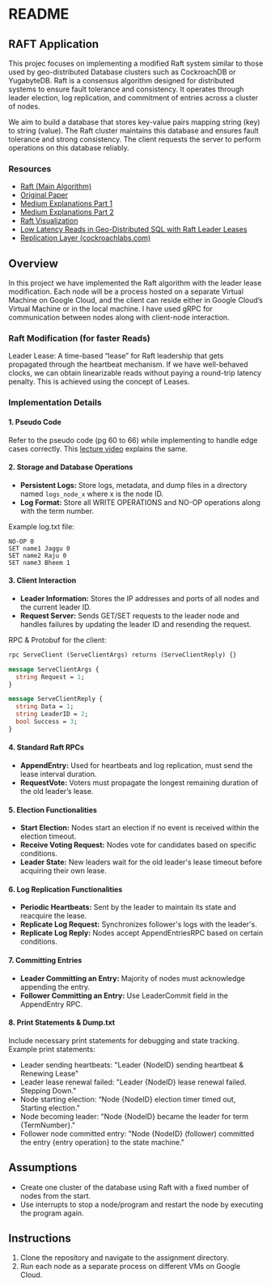 # README

## RAFT Application

This projec focuses on implementing a modified Raft system similar to those used by geo-distributed Database clusters such as CockroachDB or YugabyteDB. Raft is a consensus algorithm designed for distributed systems to ensure fault tolerance and consistency. It operates through leader election, log replication, and commitment of entries across a cluster of nodes.

We aim to build a database that stores key-value pairs mapping string (key) to string (value). The Raft cluster maintains this database and ensures fault tolerance and strong consistency. The client requests the server to perform operations on this database reliably.

### Resources
- [Raft (Main Algorithm)](https://raft.github.io/)
- [Original Paper](https://raft.github.io/raft.pdf)
- [Medium Explanations Part 1](https://medium.com/@eugene.lai/raft-consensus-algorithm-part-1-914b062da2b)
- [Medium Explanations Part 2](https://medium.com/@eugene.lai/raft-consensus-algorithm-part-2-8fbbeb7f9b6d)
- [Raft Visualization](https://raft.github.io/raftscope/index.html)
- [Low Latency Reads in Geo-Distributed SQL with Raft Leader Leases](https://www.yugabyte.com/blog/low-latency-reads-in-geo-distributed-sql-with-raft-leader-leases/)
- [Replication Layer (cockroachlabs.com)](https://www.cockroachlabs.com/docs/v21.1/architecture/replication-layer.html)

## Overview

In this project we have implemented the Raft algorithm with the leader lease modification. Each node will be a process hosted on a separate Virtual Machine on Google Cloud, and the client can reside either in Google Cloud’s Virtual Machine or in the local machine.   I have used gRPC for communication between nodes along with client-node interaction. 

### Raft Modification (for faster Reads)
Leader Lease: A time-based “lease” for Raft leadership that gets propagated through the heartbeat mechanism. If we have well-behaved clocks, we can obtain linearizable reads without paying a round-trip latency penalty. This is achieved using the concept of Leases.

### Implementation Details

#### 1. Pseudo Code
Refer to the pseudo code (pg 60 to 66) while implementing to handle edge cases correctly. This [lecture video](https://youtu.be/u-mNf9Rt7mw) explains the same.

#### 2. Storage and Database Operations
- **Persistent Logs:** Store logs, metadata, and dump files in a directory named `logs_node_x` where x is the node ID.
- **Log Format:** Store all WRITE OPERATIONS and NO-OP operations along with the term number.

Example log.txt file:
```
NO-OP 0
SET name1 Jaggu 0
SET name2 Raju 0
SET name3 Bheem 1
```

#### 3. Client Interaction
- **Leader Information:** Stores the IP addresses and ports of all nodes and the current leader ID.
- **Request Server:** Sends GET/SET requests to the leader node and handles failures by updating the leader ID and resending the request.

RPC & Protobuf for the client:
```proto
rpc ServeClient (ServeClientArgs) returns (ServeClientReply) {}

message ServeClientArgs {
  string Request = 1;
}

message ServeClientReply {
  string Data = 1;
  string LeaderID = 2;
  bool Success = 3;
}
```

#### 4. Standard Raft RPCs
- **AppendEntry:** Used for heartbeats and log replication, must send the lease interval duration.
- **RequestVote:** Voters must propagate the longest remaining duration of the old leader’s lease.

#### 5. Election Functionalities
- **Start Election:** Nodes start an election if no event is received within the election timeout.
- **Receive Voting Request:** Nodes vote for candidates based on specific conditions.
- **Leader State:** New leaders wait for the old leader's lease timeout before acquiring their own lease.

#### 6. Log Replication Functionalities
- **Periodic Heartbeats:** Sent by the leader to maintain its state and reacquire the lease.
- **Replicate Log Request:** Synchronizes follower's logs with the leader's.
- **Replicate Log Reply:** Nodes accept AppendEntriesRPC based on certain conditions.

#### 7. Committing Entries
- **Leader Committing an Entry:** Majority of nodes must acknowledge appending the entry.
- **Follower Committing an Entry:** Use LeaderCommit field in the AppendEntry RPC.

#### 8. Print Statements & Dump.txt
Include necessary print statements for debugging and state tracking. Example print statements:
- Leader sending heartbeats: "Leader {NodeID} sending heartbeat & Renewing Lease"
- Leader lease renewal failed: "Leader {NodeID} lease renewal failed. Stepping Down."
- Node starting election: “Node {NodeID} election timer timed out, Starting election."
- Node becoming leader: "Node {NodeID} became the leader for term {TermNumber}."
- Follower node committed entry: "Node {NodeID} (follower) committed the entry {entry operation} to the state machine."

## Assumptions
- Create one cluster of the database using Raft with a fixed number of nodes from the start.
- Use interrupts to stop a node/program and restart the node by executing the program again.

## Instructions
1. Clone the repository and navigate to the assignment directory.
2. Run each node as a separate process on different VMs on Google Cloud.
